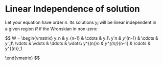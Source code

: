 # Linear Independence of solution
Let your equation have order $n$. Its solutions ${y_i}$ will be linear independent in a given region $R$ if the Wronskian in non-zero:

$$
W = 
\begin{vmatrix}
y_n & y_{n-1} & \cdots & y_1\\
y'_n & y'_{n-1} & \cdots & y'_1\\
\vdots & \vdots & \ddots & \vdots\\
y^{(n)}_n & y^{(n)}_{n-1} & \cdots & y^{(n)}_1

\end{vmatrix}
$$

